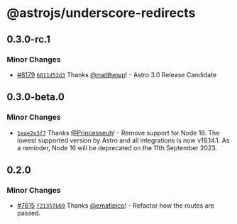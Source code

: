 # @astrojs/underscore-redirects

## 0.3.0-rc.1

### Minor Changes

- [#8179](https://github.com/withastro/astro/pull/8179) [`6011d52d3`](https://github.com/withastro/astro/commit/6011d52d38e43c3e3d52bc3bc41a60e36061b7b7) Thanks [@matthewp](https://github.com/matthewp)! - Astro 3.0 Release Candidate

## 0.3.0-beta.0

### Minor Changes

- [`1eae2e3f7`](https://github.com/withastro/astro/commit/1eae2e3f7d693c9dfe91c8ccfbe606d32bf2fb81) Thanks [@Princesseuh](https://github.com/Princesseuh)! - Remove support for Node 16. The lowest supported version by Astro and all integrations is now v18.14.1. As a reminder, Node 16 will be deprecated on the 11th September 2023.

## 0.2.0

### Minor Changes

- [#7615](https://github.com/withastro/astro/pull/7615) [`f21357b69`](https://github.com/withastro/astro/commit/f21357b69d94fe8d81f267efddb182d1a3cc678a) Thanks [@ematipico](https://github.com/ematipico)! - Refactor how the routes are passed.
